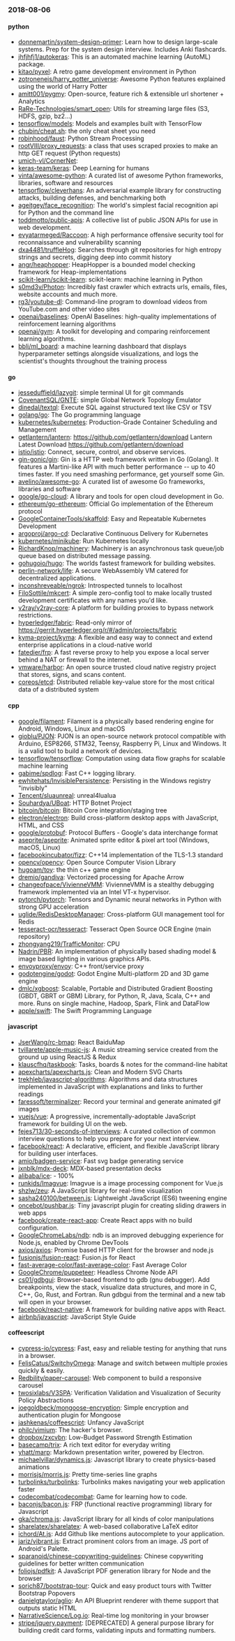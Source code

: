 ### 2018-08-06

#### python
* [donnemartin/system-design-primer](https://github.com/donnemartin/system-design-primer): Learn how to design large-scale systems. Prep for the system design interview. Includes Anki flashcards.
* [jhfjhfj1/autokeras](https://github.com/jhfjhfj1/autokeras): This is an automated machine learning (AutoML) package.
* [kitao/pyxel](https://github.com/kitao/pyxel): A retro game development environment in Python
* [zotroneneis/harry_potter_universe](https://github.com/zotroneneis/harry_potter_universe): Awesome Python features explained using the world of Harry Potter
* [amitt001/pygmy](https://github.com/amitt001/pygmy): Open-source, feature rich & extensible url shortener + Analytics 
* [RaRe-Technologies/smart_open](https://github.com/RaRe-Technologies/smart_open): Utils for streaming large files (S3, HDFS, gzip, bz2...)
* [tensorflow/models](https://github.com/tensorflow/models): Models and examples built with TensorFlow
* [chubin/cheat.sh](https://github.com/chubin/cheat.sh): the only cheat sheet you need
* [robinhood/faust](https://github.com/robinhood/faust): Python Stream Processing
* [rootVIII/proxy_requests](https://github.com/rootVIII/proxy_requests): a class that uses scraped proxies to make an http GET request (Python requests)
* [umich-vl/CornerNet](https://github.com/umich-vl/CornerNet): 
* [keras-team/keras](https://github.com/keras-team/keras): Deep Learning for humans
* [vinta/awesome-python](https://github.com/vinta/awesome-python): A curated list of awesome Python frameworks, libraries, software and resources
* [tensorflow/cleverhans](https://github.com/tensorflow/cleverhans): An adversarial example library for constructing attacks, building defenses, and benchmarking both
* [ageitgey/face_recognition](https://github.com/ageitgey/face_recognition): The world's simplest facial recognition api for Python and the command line
* [toddmotto/public-apis](https://github.com/toddmotto/public-apis): A collective list of public JSON APIs for use in web development.
* [evyatarmeged/Raccoon](https://github.com/evyatarmeged/Raccoon): A high performance offensive security tool for reconnaissance and vulnerability scanning
* [dxa4481/truffleHog](https://github.com/dxa4481/truffleHog): Searches through git repositories for high entropy strings and secrets, digging deep into commit history
* [angr/heaphopper](https://github.com/angr/heaphopper): HeapHopper is a bounded model checking framework for Heap-implementations
* [scikit-learn/scikit-learn](https://github.com/scikit-learn/scikit-learn): scikit-learn: machine learning in Python
* [s0md3v/Photon](https://github.com/s0md3v/Photon): Incredibly fast crawler which extracts urls, emails, files, website accounts and much more.
* [rg3/youtube-dl](https://github.com/rg3/youtube-dl): Command-line program to download videos from YouTube.com and other video sites
* [openai/baselines](https://github.com/openai/baselines): OpenAI Baselines: high-quality implementations of reinforcement learning algorithms
* [openai/gym](https://github.com/openai/gym): A toolkit for developing and comparing reinforcement learning algorithms.
* [bbli/ml_board](https://github.com/bbli/ml_board): a machine learning dashboard that displays hyperparameter settings alongside visualizations, and logs the scientist's thoughts throughout the training process

#### go
* [jesseduffield/lazygit](https://github.com/jesseduffield/lazygit): simple terminal UI for git commands
* [CovenantSQL/GNTE](https://github.com/CovenantSQL/GNTE): simple Global Network Topology Emulator
* [dinedal/textql](https://github.com/dinedal/textql): Execute SQL against structured text like CSV or TSV
* [golang/go](https://github.com/golang/go): The Go programming language
* [kubernetes/kubernetes](https://github.com/kubernetes/kubernetes): Production-Grade Container Scheduling and Management
* [getlantern/lantern](https://github.com/getlantern/lantern):  https://github.com/getlantern/download  Lantern Latest Download https://github.com/getlantern/download 
* [istio/istio](https://github.com/istio/istio): Connect, secure, control, and observe services.
* [gin-gonic/gin](https://github.com/gin-gonic/gin): Gin is a HTTP web framework written in Go (Golang). It features a Martini-like API with much better performance -- up to 40 times faster. If you need smashing performance, get yourself some Gin.
* [avelino/awesome-go](https://github.com/avelino/awesome-go): A curated list of awesome Go frameworks, libraries and software
* [google/go-cloud](https://github.com/google/go-cloud): A library and tools for open cloud development in Go.
* [ethereum/go-ethereum](https://github.com/ethereum/go-ethereum): Official Go implementation of the Ethereum protocol
* [GoogleContainerTools/skaffold](https://github.com/GoogleContainerTools/skaffold): Easy and Repeatable Kubernetes Development
* [argoproj/argo-cd](https://github.com/argoproj/argo-cd): Declarative Continuous Delivery for Kubernetes
* [kubernetes/minikube](https://github.com/kubernetes/minikube): Run Kubernetes locally
* [RichardKnop/machinery](https://github.com/RichardKnop/machinery): Machinery is an asynchronous task queue/job queue based on distributed message passing.
* [gohugoio/hugo](https://github.com/gohugoio/hugo): The worlds fastest framework for building websites.
* [perlin-network/life](https://github.com/perlin-network/life): A secure WebAssembly VM catered for decentralized applications.
* [inconshreveable/ngrok](https://github.com/inconshreveable/ngrok): Introspected tunnels to localhost
* [FiloSottile/mkcert](https://github.com/FiloSottile/mkcert): A simple zero-config tool to make locally trusted development certificates with any names you'd like.
* [v2ray/v2ray-core](https://github.com/v2ray/v2ray-core): A platform for building proxies to bypass network restrictions.
* [hyperledger/fabric](https://github.com/hyperledger/fabric): Read-only mirror of https://gerrit.hyperledger.org/r/#/admin/projects/fabric
* [kyma-project/kyma](https://github.com/kyma-project/kyma): A flexible and easy way to connect and extend enterprise applications in a cloud-native world
* [fatedier/frp](https://github.com/fatedier/frp): A fast reverse proxy to help you expose a local server behind a NAT or firewall to the internet.
* [vmware/harbor](https://github.com/vmware/harbor): An open source trusted cloud native registry project that stores, signs, and scans content.
* [coreos/etcd](https://github.com/coreos/etcd): Distributed reliable key-value store for the most critical data of a distributed system

#### cpp
* [google/filament](https://github.com/google/filament): Filament is a physically based rendering engine for Android, Windows, Linux and macOS
* [gioblu/PJON](https://github.com/gioblu/PJON): PJON is an open-source network protocol compatible with Arduino, ESP8266, STM32, Teensy, Raspberry Pi, Linux and Windows. It is a valid tool to build a network of devices.
* [tensorflow/tensorflow](https://github.com/tensorflow/tensorflow): Computation using data flow graphs for scalable machine learning
* [gabime/spdlog](https://github.com/gabime/spdlog): Fast C++ logging library.
* [ewhitehats/InvisiblePersistence](https://github.com/ewhitehats/InvisiblePersistence): Persisting in the Windows registry "invisibly"
* [Tencent/sluaunreal](https://github.com/Tencent/sluaunreal): unreal4lualua
* [Souhardya/UBoat](https://github.com/Souhardya/UBoat): HTTP Botnet Project
* [bitcoin/bitcoin](https://github.com/bitcoin/bitcoin): Bitcoin Core integration/staging tree
* [electron/electron](https://github.com/electron/electron): Build cross-platform desktop apps with JavaScript, HTML, and CSS
* [google/protobuf](https://github.com/google/protobuf): Protocol Buffers - Google's data interchange format
* [aseprite/aseprite](https://github.com/aseprite/aseprite): Animated sprite editor & pixel art tool (Windows, macOS, Linux)
* [facebookincubator/fizz](https://github.com/facebookincubator/fizz): C++14 implementation of the TLS-1.3 standard
* [opencv/opencv](https://github.com/opencv/opencv): Open Source Computer Vision Library
* [hugoam/toy](https://github.com/hugoam/toy): the thin c++ game engine
* [dremio/gandiva](https://github.com/dremio/gandiva): Vectorized processing for Apache Arrow
* [changeofpace/VivienneVMM](https://github.com/changeofpace/VivienneVMM): VivienneVMM is a stealthy debugging framework implemented via an Intel VT-x hypervisor.
* [pytorch/pytorch](https://github.com/pytorch/pytorch): Tensors and Dynamic neural networks in Python with strong GPU acceleration
* [uglide/RedisDesktopManager](https://github.com/uglide/RedisDesktopManager):  Cross-platform GUI management tool for Redis
* [tesseract-ocr/tesseract](https://github.com/tesseract-ocr/tesseract): Tesseract Open Source OCR Engine (main repository)
* [zhongyang219/TrafficMonitor](https://github.com/zhongyang219/TrafficMonitor): CPU
* [Nadrin/PBR](https://github.com/Nadrin/PBR): An implementation of physically based shading model & image based lighting in various graphics APIs.
* [envoyproxy/envoy](https://github.com/envoyproxy/envoy): C++ front/service proxy
* [godotengine/godot](https://github.com/godotengine/godot): Godot Engine  Multi-platform 2D and 3D game engine
* [dmlc/xgboost](https://github.com/dmlc/xgboost): Scalable, Portable and Distributed Gradient Boosting (GBDT, GBRT or GBM) Library, for Python, R, Java, Scala, C++ and more. Runs on single machine, Hadoop, Spark, Flink and DataFlow
* [apple/swift](https://github.com/apple/swift): The Swift Programming Language

#### javascript
* [JserWang/rc-bmap](https://github.com/JserWang/rc-bmap): React BaiduMap
* [tvillarete/apple-music-js](https://github.com/tvillarete/apple-music-js): A music streaming service created from the ground up using ReactJS & Redux
* [klauscfhq/taskbook](https://github.com/klauscfhq/taskbook):  Tasks, boards & notes for the command-line habitat
* [apexcharts/apexcharts.js](https://github.com/apexcharts/apexcharts.js): Clean and Modern SVG Charts
* [trekhleb/javascript-algorithms](https://github.com/trekhleb/javascript-algorithms): Algorithms and data structures implemented in JavaScript with explanations and links to further readings
* [faressoft/terminalizer](https://github.com/faressoft/terminalizer):  Record your terminal and generate animated gif images
* [vuejs/vue](https://github.com/vuejs/vue):  A progressive, incrementally-adoptable JavaScript framework for building UI on the web.
* [fejes713/30-seconds-of-interviews](https://github.com/fejes713/30-seconds-of-interviews): A curated collection of common interview questions to help you prepare for your next interview.
* [facebook/react](https://github.com/facebook/react): A declarative, efficient, and flexible JavaScript library for building user interfaces.
* [amio/badgen-service](https://github.com/amio/badgen-service): Fast svg badge generating service
* [jxnblk/mdx-deck](https://github.com/jxnblk/mdx-deck): MDX-based presentation decks
* [alibaba/ice](https://github.com/alibaba/ice):   -  100%
* [runkids/Imagvue](https://github.com/runkids/Imagvue):  Imagvue is a image processing component for Vue.js
* [shzlw/zeu](https://github.com/shzlw/zeu): A JavaScript library for real-time visualization
* [sasha240100/between.js](https://github.com/sasha240100/between.js): Lightweight JavaScript (ES6) tweening engine
* [oncebot/pushbar.js](https://github.com/oncebot/pushbar.js): Tiny javascript plugin for creating sliding drawers in web apps
* [facebook/create-react-app](https://github.com/facebook/create-react-app): Create React apps with no build configuration.
* [GoogleChromeLabs/ndb](https://github.com/GoogleChromeLabs/ndb): ndb is an improved debugging experience for Node.js, enabled by Chrome DevTools
* [axios/axios](https://github.com/axios/axios): Promise based HTTP client for the browser and node.js
* [fusionjs/fusion-react](https://github.com/fusionjs/fusion-react): Fusion.js for React
* [fast-average-color/fast-average-color](https://github.com/fast-average-color/fast-average-color): Fast Average Color
* [GoogleChrome/puppeteer](https://github.com/GoogleChrome/puppeteer): Headless Chrome Node API
* [cs01/gdbgui](https://github.com/cs01/gdbgui): Browser-based frontend to gdb (gnu debugger). Add breakpoints, view the stack, visualize data structures, and more in C, C++, Go, Rust, and Fortran. Run gdbgui from the terminal and a new tab will open in your browser.
* [facebook/react-native](https://github.com/facebook/react-native): A framework for building native apps with React.
* [airbnb/javascript](https://github.com/airbnb/javascript): JavaScript Style Guide

#### coffeescript
* [cypress-io/cypress](https://github.com/cypress-io/cypress): Fast, easy and reliable testing for anything that runs in a browser.
* [FelisCatus/SwitchyOmega](https://github.com/FelisCatus/SwitchyOmega): Manage and switch between multiple proxies quickly & easily.
* [Redbility/paper-carousel](https://github.com/Redbility/paper-carousel): Web component to build a responsive carousel
* [twosixlabs/V3SPA](https://github.com/twosixlabs/V3SPA): Verification Validation and Visualization of Security Policy Abstractions
* [joegoldbeck/mongoose-encryption](https://github.com/joegoldbeck/mongoose-encryption): Simple encryption and authentication plugin for Mongoose
* [jashkenas/coffeescript](https://github.com/jashkenas/coffeescript): Unfancy JavaScript
* [philc/vimium](https://github.com/philc/vimium): The hacker's browser.
* [dropbox/zxcvbn](https://github.com/dropbox/zxcvbn): Low-Budget Password Strength Estimation
* [basecamp/trix](https://github.com/basecamp/trix): A rich text editor for everyday writing
* [yhatt/marp](https://github.com/yhatt/marp): Markdown presentation writer, powered by Electron.
* [michaelvillar/dynamics.js](https://github.com/michaelvillar/dynamics.js): Javascript library to create physics-based animations
* [morrisjs/morris.js](https://github.com/morrisjs/morris.js): Pretty time-series line graphs
* [turbolinks/turbolinks](https://github.com/turbolinks/turbolinks): Turbolinks makes navigating your web application faster
* [codecombat/codecombat](https://github.com/codecombat/codecombat): Game for learning how to code.
* [baconjs/bacon.js](https://github.com/baconjs/bacon.js): FRP (functional reactive programming) library for Javascript
* [gka/chroma.js](https://github.com/gka/chroma.js): JavaScript library for all kinds of color manipulations
* [sharelatex/sharelatex](https://github.com/sharelatex/sharelatex): A web-based collaborative LaTeX editor
* [ichord/At.js](https://github.com/ichord/At.js): Add Github like mentions autocomplete to your application.
* [jariz/vibrant.js](https://github.com/jariz/vibrant.js): Extract prominent colors from an image. JS port of Android's Palette.
* [sparanoid/chinese-copywriting-guidelines](https://github.com/sparanoid/chinese-copywriting-guidelines): Chinese copywriting guidelines for better written communication
* [foliojs/pdfkit](https://github.com/foliojs/pdfkit): A JavaScript PDF generation library for Node and the browser
* [sorich87/bootstrap-tour](https://github.com/sorich87/bootstrap-tour): Quick and easy product tours with Twitter Bootstrap Popovers
* [danielgtaylor/aglio](https://github.com/danielgtaylor/aglio): An API Blueprint renderer with theme support that outputs static HTML
* [NarrativeScience/Log.io](https://github.com/NarrativeScience/Log.io): Real-time log monitoring in your browser
* [stripe/jquery.payment](https://github.com/stripe/jquery.payment): [DEPRECATED] A general purpose library for building credit card forms, validating inputs and formatting numbers.
